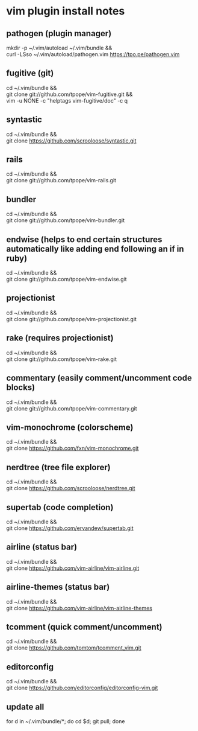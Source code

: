 # vim plugin install notes

## pathogen (plugin manager)
mkdir -p ~/.vim/autoload ~/.vim/bundle && \
curl -LSso ~/.vim/autoload/pathogen.vim https://tpo.pe/pathogen.vim

## fugitive (git)
cd ~/.vim/bundle && \
git clone git://github.com/tpope/vim-fugitive.git && \
vim -u NONE -c "helptags vim-fugitive/doc" -c q

## syntastic
cd ~/.vim/bundle && \
git clone https://github.com/scrooloose/syntastic.git

## rails
cd ~/.vim/bundle && \
git clone git://github.com/tpope/vim-rails.git

## bundler
cd ~/.vim/bundle && \
git clone git://github.com/tpope/vim-bundler.git

## endwise (helps to end certain structures automatically like adding end following an if in ruby)
cd ~/.vim/bundle && \
git clone git://github.com/tpope/vim-endwise.git

## projectionist
cd ~/.vim/bundle && \
git clone git://github.com/tpope/vim-projectionist.git

## rake (requires projectionist)
cd ~/.vim/bundle && \
git clone git://github.com/tpope/vim-rake.git

## commentary (easily comment/uncomment code blocks)
cd ~/.vim/bundle && \
git clone git://github.com/tpope/vim-commentary.git

## vim-monochrome (colorscheme)
cd ~/.vim/bundle && \
git clone https://github.com/fxn/vim-monochrome.git

## nerdtree (tree file explorer)
cd ~/.vim/bundle && \
git clone https://github.com/scrooloose/nerdtree.git

## supertab (code completion)
cd ~/.vim/bundle && \
git clone https://github.com/ervandew/supertab.git

## airline (status bar)
cd ~/.vim/bundle && \
git clone https://github.com/vim-airline/vim-airline.git

## airline-themes (status bar)
cd ~/.vim/bundle && \
git clone https://github.com/vim-airline/vim-airline-themes

## tcomment (quick comment/uncomment)
cd ~/.vim/bundle && \
git clone https://github.com/tomtom/tcomment_vim.git

## editorconfig
cd ~/.vim/bundle && \
git clone https://github.com/editorconfig/editorconfig-vim.git

## update all
for d in ~/.vim/bundle/*; do cd $d; git pull; done
